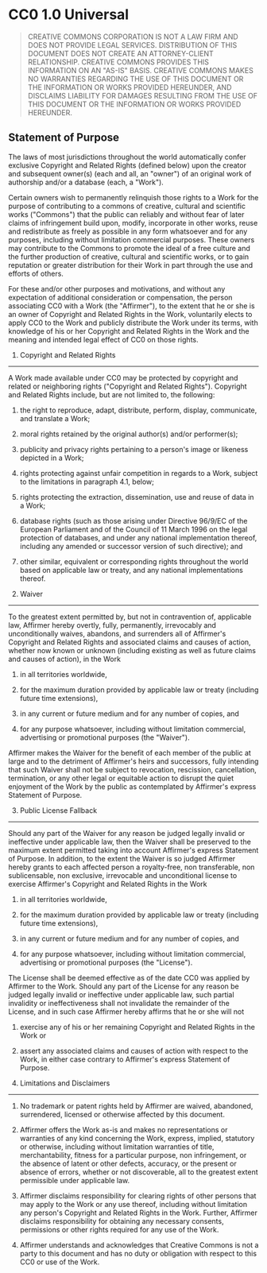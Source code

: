 CC0 1.0 Universal
=================

> CREATIVE COMMONS CORPORATION IS NOT A LAW FIRM AND DOES NOT PROVIDE LEGAL
> SERVICES. DISTRIBUTION OF THIS DOCUMENT DOES NOT CREATE AN ATTORNEY-CLIENT
> RELATIONSHIP. CREATIVE COMMONS PROVIDES THIS INFORMATION ON AN "AS-IS"
> BASIS. CREATIVE COMMONS MAKES NO WARRANTIES REGARDING THE USE OF THIS DOCUMENT
> OR THE INFORMATION OR WORKS PROVIDED HEREUNDER, AND DISCLAIMS LIABILITY FOR
> DAMAGES RESULTING FROM THE USE OF THIS DOCUMENT OR THE INFORMATION OR WORKS
> PROVIDED HEREUNDER.

Statement of Purpose
--------------------

The laws of most jurisdictions throughout the world automatically confer
exclusive Copyright and Related Rights (defined below) upon the creator and
subsequent owner(s) (each and all, an "owner") of an original work of authorship
and/or a database (each, a "Work").

Certain owners wish to permanently relinquish those rights to a Work for the
purpose of contributing to a commons of creative, cultural and scientific works
("Commons") that the public can reliably and without fear of later claims of
infringement build upon, modify, incorporate in other works, reuse and
redistribute as freely as possible in any form whatsoever and for any purposes,
including without limitation commercial purposes. These owners may contribute to
the Commons to promote the ideal of a free culture and the further production of
creative, cultural and scientific works, or to gain reputation or greater
distribution for their Work in part through the use and efforts of others.

For these and/or other purposes and motivations, and without any expectation of
additional consideration or compensation, the person associating CC0 with a Work
(the "Affirmer"), to the extent that he or she is an owner of Copyright and
Related Rights in the Work, voluntarily elects to apply CC0 to the Work and
publicly distribute the Work under its terms, with knowledge of his or her
Copyright and Related Rights in the Work and the meaning and intended legal
effect of CC0 on those rights.

1) Copyright and Related Rights
-------------------------------

A Work made available under CC0 may be protected by copyright and related or
neighboring rights ("Copyright and Related Rights"). Copyright and Related
Rights include, but are not limited to, the following:

  1. the right to reproduce, adapt, distribute, perform, display, communicate,
     and translate a Work;

  2. moral rights retained by the original author(s) and/or performer(s);

  3. publicity and privacy rights pertaining to a person's image or likeness
     depicted in a Work;

  4. rights protecting against unfair competition in regards to a Work, subject
     to the limitations in paragraph 4.1, below;

  5. rights protecting the extraction, dissemination, use and reuse of data in a
     Work;

  6. database rights (such as those arising under Directive 96/9/EC of the
     European Parliament and of the Council of 11 March 1996 on the legal
     protection of databases, and under any national implementation thereof,
     including any amended or successor version of such directive); and

  7. other similar, equivalent or corresponding rights throughout the world
     based on applicable law or treaty, and any national implementations
     thereof.

2) Waiver
---------

To the greatest extent permitted by, but not in contravention of, applicable
law, Affirmer hereby overtly, fully, permanently, irrevocably and
unconditionally waives, abandons, and surrenders all of Affirmer's Copyright and
Related Rights and associated claims and causes of action, whether now known or
unknown (including existing as well as future claims and causes of action), in
the Work

  1. in all territories worldwide,

  2. for the maximum duration provided by applicable law or treaty (including
     future time extensions),

  3. in any current or future medium and for any number of copies, and

  4. for any purpose whatsoever, including without limitation commercial,
     advertising or promotional purposes (the "Waiver").

Affirmer makes the Waiver for the benefit of each member of the public at large
and to the detriment of Affirmer's heirs and successors, fully intending that
such Waiver shall not be subject to revocation, rescission, cancellation,
termination, or any other legal or equitable action to disrupt the quiet
enjoyment of the Work by the public as contemplated by Affirmer's express
Statement of Purpose.

3) Public License Fallback
--------------------------

Should any part of the Waiver for any reason be judged legally invalid or
ineffective under applicable law, then the Waiver shall be preserved to the
maximum extent permitted taking into account Affirmer's express Statement of
Purpose. In addition, to the extent the Waiver is so judged Affirmer hereby
grants to each affected person a royalty-free, non transferable, non
sublicensable, non exclusive, irrevocable and unconditional license to exercise
Affirmer's Copyright and Related Rights in the Work

  1. in all territories worldwide,

  2. for the maximum duration provided by applicable law or treaty (including
     future time extensions),

  3. in any current or future medium and for any number of copies, and

  4. for any purpose whatsoever, including without limitation commercial,
     advertising or promotional purposes (the "License").

The License shall be deemed effective as of the date CC0 was applied by Affirmer
to the Work. Should any part of the License for any reason be judged legally
invalid or ineffective under applicable law, such partial invalidity or
ineffectiveness shall not invalidate the remainder of the License, and in such
case Affirmer hereby affirms that he or she will not

  1. exercise any of his or her remaining Copyright and Related Rights in the
     Work or

  2. assert any associated claims and causes of action with respect to the Work,
     in either case contrary to Affirmer's express Statement of Purpose.

4) Limitations and Disclaimers
------------------------------

  1. No trademark or patent rights held by Affirmer are waived, abandoned,
     surrendered, licensed or otherwise affected by this document.

  2. Affirmer offers the Work as-is and makes no representations or warranties
     of any kind concerning the Work, express, implied, statutory or otherwise,
     including without limitation warranties of title, merchantability, fitness
     for a particular purpose, non infringement, or the absence of latent or
     other defects, accuracy, or the present or absence of errors, whether or
     not discoverable, all to the greatest extent permissible under applicable
     law.

  3. Affirmer disclaims responsibility for clearing rights of other persons that
     may apply to the Work or any use thereof, including without limitation any
     person's Copyright and Related Rights in the Work. Further, Affirmer
     disclaims responsibility for obtaining any necessary consents, permissions
     or other rights required for any use of the Work.

  4. Affirmer understands and acknowledges that Creative Commons is not a party
     to this document and has no duty or obligation with respect to this CC0 or
     use of the Work.
